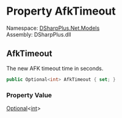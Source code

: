 # Property AfkTimeout

Namespace: [DSharpPlus.Net.Models](DSharpPlus.Net.Models.md)  
Assembly: DSharpPlus.dll

## <a id="DSharpPlus_Net_Models_GuildEditModel_AfkTimeout"></a>AfkTimeout

The new AFK timeout time in seconds.

```csharp
public Optional<int> AfkTimeout { set; }
```

### Property Value

[Optional](DSharpPlus.Entities.Optional\-1.md)<[int](https://learn.microsoft.com/dotnet/api/system.int32)\>

